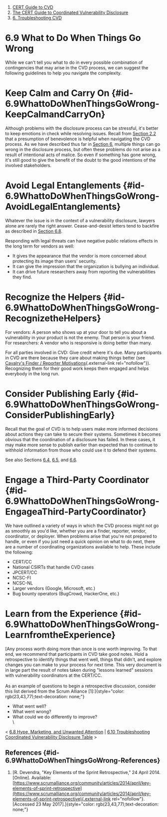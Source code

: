 



1.  [CERT Guide to CVD](index.md)
2.  [The CERT Guide to Coordinated Vulnerability
    Disclosure](The-CERT-Guide-to-Coordinated-Vulnerability-Disclosure_47677443.md)
3.  [6. Troubleshooting CVD](6.-Troubleshooting-CVD_47677482.md)


# 6.9 What to Do When Things Go Wrong 








While we can\'t tell you what to do in every possible combination of
contingencies that may arise in the CVD process, we can suggest the
following guidelines to help you navigate the complexity.

# Keep Calm and Carry On {#id-6.9WhattoDoWhenThingsGoWrong-KeepCalmandCarryOn}

Although problems with the disclosure process can be stressful, it\'s
better to keep emotions in check while resolving issues. Recall from
[Section 2.2](2.2.-Presume-Benevolence_47677452.md) that a presumption
of benevolence is helpful when navigating the CVD process. As we have
described thus far in [Section 6](6.-Troubleshooting-CVD_47677482.md),
multiple things can go wrong in the disclosure process, but often these
problems do not arise as a result of intentional acts of malice. So even
if something has gone wrong, it\'s still good to give the benefit of the
doubt to the good intentions of the involved stakeholders.

# Avoid Legal Entanglements {#id-6.9WhattoDoWhenThingsGoWrong-AvoidLegalEntanglements}

Whatever the issue is in the context of a vulnerability disclosure,
lawyers alone are rarely the right answer. Cease-and-desist letters tend
to backfire as described in [Section 6.8](47677490.md).

Responding with legal threats can have negative public relations effects
in the long term for vendors as well:

-   It gives the appearance that the vendor is more concerned about
    protecting its image than users\' security.
-   It can give the impression that the organization is bullying an
    individual.
-   It can drive future researchers away from reporting the
    vulnerabilities they find.

# Recognize the Helpers {#id-6.9WhattoDoWhenThingsGoWrong-RecognizetheHelpers}

For vendors: A person who shows up at your door to tell you about a
vulnerability in your product is not the enemy. That person is your
friend.\
For researchers: A vendor who is responsive is doing better than many.

For all parties involved in CVD: Give credit where it\'s due. Many
participants in CVD are there because they care about making things
better (see [Cavalry\'s Finder / Reporter
Motivations](https://www.iamthecavalry.org/motivations/){.external-link
rel="nofollow"}). Recognizing them for their good work keeps them
engaged and helps everybody in the long run.

# Consider Publishing Early {#id-6.9WhattoDoWhenThingsGoWrong-ConsiderPublishingEarly}

Recall that the goal of CVD is to help users make more informed
decisions about actions they can take to secure their systems. Sometimes
it becomes obvious that the coordination of a disclosure has failed. In
these cases, it may make more sense to publish earlier than expected
than to continue to withhold information from those who could use it to
defend their systems.

See also Sections
[6.4](6.4-Intentional-or-Accidental-Leaks_47677486.md),
[6.5](6.5-Independent-Discovery_47677487.md), and
[6.6](6.6-Active-Exploitation_47677488.md).

# Engage a Third-Party Coordinator {#id-6.9WhattoDoWhenThingsGoWrong-EngageaThird-PartyCoordinator}

We have outlined a variety of ways in which the CVD process might not go
as smoothly as you\'d like, whether you are a finder, reporter, vendor,
coordinator, or deployer. When problems arise that you\'re not prepared
to handle, or even if you just need a quick opinion on what to do next,
there are a number of coordinating organizations available to help.
These include the following:

-   CERT/CC
-   National CSIRTs that handle CVD cases
-   JPCERT/CC
-   NCSC-FI
-   NCSC-NL
-   Larger vendors (Google, Microsoft, etc.)
-   Bug bounty operators (BugCrowd, HackerOne, etc.)

# Learn from the Experience {#id-6.9WhattoDoWhenThingsGoWrong-LearnfromtheExperience}

[Any process worth doing more than once is one worth improving. To that
end, we recommend that participants in CVD take good notes. Hold a
retrospective to identify things that went well, things that didn\'t,
and explore changes you can make to your process for next time. This
very document is in large part the result of notes taken during
\"lessons learned\" sessions with vulnerability coordinators at the
CERT/CC.\
\
As an example of questions to begin a retrospective discussion, consider
this list derived from the Scrum Alliance
\[1\]:]{style="color: rgb(23,43,77);text-decoration: none;"}

-   What went well?
-   What went wrong?
-   What could we do differently to improve?\
    \



\< [6.8 Hype, Marketing, and Unwanted Attention](47677490.md) \| [6.10
Troubleshooting Coordinated Vulnerability Disclosure
Table](6.10-Troubleshooting-Coordinated-Vulnerability-Disclosure-Table_55967749.md)
\>



## References {#id-6.9WhattoDoWhenThingsGoWrong-References}

1.  [R. Devendra, \"Key Elements of the Sprint Retrospective,\" 24
    April 2014. \[Online\]. Available:
    [https://www.scrumalliance.org/community/articles/2014/april/key-elements-of-sprint-retrospective](https://www.scrumalliance.org/community/articles/2014/april/key-elements-of-sprint-retrospective){.external-link
    rel="nofollow"}. \[Accessed 23 May
    2017\].]{style="color: rgb(23,43,77);text-decoration: none;"}













